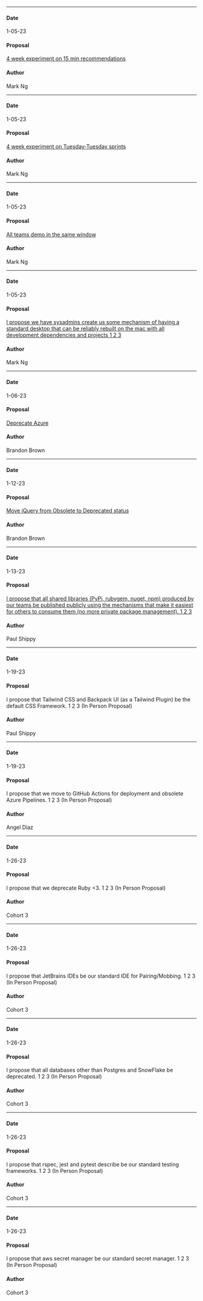 ***
#### Date
1-05-23
#### Proposal
[4 week experiment on 15 min recommendations](https://flipswitch.slack.com/archives/C02GC9LSTFT/p1672959707453339)
#### Author
Mark Ng
***
#### Date
1-05-23
#### Proposal
[4 week experiment on Tuesday-Tuesday sprints](https://flipswitch.slack.com/archives/C02GC9LSTFT/p1672959707453339)
#### Author
Mark Ng

***
#### Date
1-05-23
#### Proposal
[All teams demo in the same window](https://flipswitch.slack.com/archives/C02GC9LSTFT/p1672959707453339)
#### Author
Mark Ng

***
#### Date
1-05-23
#### Proposal
[I propose we have sysadmins create us some mechanism of having a standard desktop that can be reliably rebuilt on the mac with all development dependencies and projects 1 2 3](https://flipswitch.slack.com/archives/C02GC9LSTFT/p1673464654922949)
#### Author
Mark Ng


***
#### Date
1-06-23
#### Proposal
[Deprecate Azure](https://flipswitch.slack.com/archives/C02GC9LSTFT/p1673028126333639)
#### Author
Brandon Brown

***
#### Date
1-12-23
#### Proposal
[Move jQuery from Obsolete to Deprecated status](https://flipswitch.slack.com/archives/C02GC9LSTFT/p1673549936289289)
#### Author
Brandon Brown

***
#### Date
1-13-23
#### Proposal
[I propose that all shared libraries (PyPi, rubygem, nuget, npm) produced by our teams be published publicly using the mechanisms that make it easiest for others to consume them (no more private package management). 1 2 3](https://flipswitch.slack.com/archives/C02GC9LSTFT/p1673653300570839)
#### Author
Paul Shippy

***
#### Date
1-19-23
#### Proposal
I propose that Tailwind CSS and Backpack UI (as a Tailwind Plugin) be the default CSS Framework. 1 2 3 (In Person Proposal)
#### Author
Paul Shippy

***
#### Date
1-19-23
#### Proposal
I propose that we move to GitHub Actions for deployment and obsolete Azure Pipelines. 1 2 3 (In Person Proposal)
#### Author
Angel Diaz

***
#### Date
1-26-23
#### Proposal
I propose that we deprecate Ruby <3. 1 2 3 (In Person Proposal)
#### Author
Cohort 3

***
#### Date
1-26-23
#### Proposal
I propose that JetBrains IDEs be our standard IDE for Pairing/Mobbing. 1 2 3 (In Person Proposal)
#### Author
Cohort 3

***
#### Date
1-26-23
#### Proposal
I propose that all databases other than Postgres and SnowFlake be deprecated. 1 2 3 (In Person Proposal)
#### Author
Cohort 3

***
#### Date
1-26-23
#### Proposal
I propose that rspec, jest and pytest describe be our standard testing frameworks. 1 2 3 (In Person Proposal)
#### Author
Cohort 3

***
#### Date
1-26-23
#### Proposal
I propose that aws secret manager be our standard secret manager. 1 2 3 (In Person Proposal)
#### Author
Cohort 3
